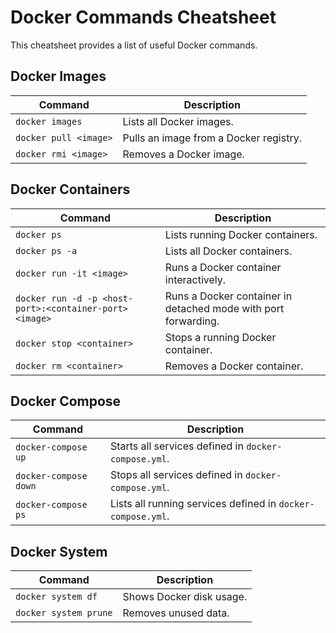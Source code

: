 # Docker Commands Cheatsheet

This cheatsheet provides a list of useful Docker commands.

## Docker Images

| Command | Description |
|---------|-------------|
| `docker images` | Lists all Docker images. |
| `docker pull <image>` | Pulls an image from a Docker registry. |
| `docker rmi <image>` | Removes a Docker image. |

## Docker Containers

| Command | Description |
|---------|-------------|
| `docker ps` | Lists running Docker containers. |
| `docker ps -a` | Lists all Docker containers. |
| `docker run -it <image>` | Runs a Docker container interactively. |
| `docker run -d -p <host-port>:<container-port> <image>` | Runs a Docker container in detached mode with port forwarding. |
| `docker stop <container>` | Stops a running Docker container. |
| `docker rm <container>` | Removes a Docker container. |

## Docker Compose

| Command | Description |
|---------|-------------|
| `docker-compose up` | Starts all services defined in `docker-compose.yml`. |
| `docker-compose down` | Stops all services defined in `docker-compose.yml`. |
| `docker-compose ps` | Lists all running services defined in `docker-compose.yml`. |

## Docker System

| Command | Description |
|---------|-------------|
| `docker system df` | Shows Docker disk usage. |
| `docker system prune` | Removes unused data. |
